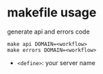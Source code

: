 
# makefile usage

generate api and errors code
```shell
make api DOMAIN=<workflow>
make errors DOMAIN=<workflow>
```
* `<define>`: your server name

